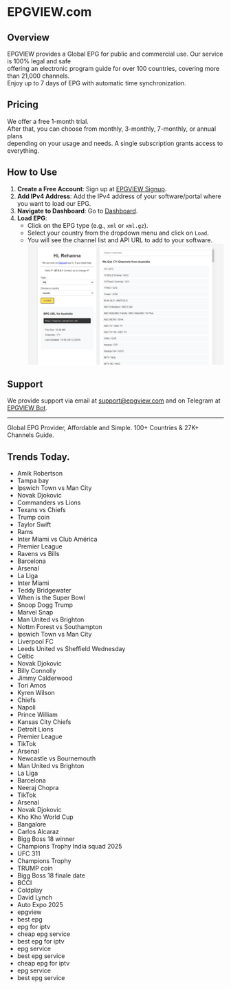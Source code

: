 # EPGVIEW.com



## Overview
EPGVIEW provides a Global EPG for public and commercial use. Our service is 100% legal and safe\
offering an electronic program guide for over 100 countries, covering more than 21,000 channels.\
Enjoy up to 7 days of EPG with automatic time synchronization.

## Pricing
We offer a free 1-month trial. \
After that, you can choose from monthly, 3-monthly, 7-monthly, or annual plans \
depending on your usage and needs. A single subscription grants access to everything.

## How to Use
1. **Create a Free Account**: Sign up at [EPGVIEW Signup](https://epgview.com/signup.php).
2. **Add IPv4 Address**: Add the IPv4 address of your software/portal where you want to load our EPG.
3. **Navigate to Dashboard**: Go to [Dashboard](https://epgview.com/dashboard.php).
4. **Load EPG**:
   - Click on the EPG type (e.g., `xml` or `xml.gz`).
   - Select your country from the dropdown menu and click on `Load`.
   - You will see the channel list and API URL to add to your software.
![EPGVIEW](img/dashboard.png)
## Support
We provide support via email at [support@epgview.com](mailto:support@epgview.com) and on Telegram at [EPGVIEW Bot](https://t.me/epgview_bot).

---

Global EPG Provider, Affordable and Simple. 100+ Countries & 27K+ Channels Guide.

## Trends Today.

- Amik Robertson
- Tampa bay
- Ipswich Town vs Man City
- Novak Djokovic
- Commanders vs Lions
- Texans vs Chiefs
- Trump coin
- Taylor Swift
- Rams
- Inter Miami vs Club América
- Premier League
- Ravens vs Bills
- Barcelona
- Arsenal
- La Liga
- Inter Miami
- Teddy Bridgewater
- When is the Super Bowl
- Snoop Dogg Trump
- Marvel Snap
- Man United vs Brighton
- Nottm Forest vs Southampton
- Ipswich Town vs Man City
- Liverpool FC
- Leeds United vs Sheffield Wednesday
- Celtic
- Novak Djokovic
- Billy Connolly
- Jimmy Calderwood
- Tori Amos
- Kyren Wilson
- Chiefs
- Napoli
- Prince William
- Kansas City Chiefs
- Detroit Lions
- Premier League
- TikTok
- Arsenal
- Newcastle vs Bournemouth
- Man United vs Brighton
- La Liga
- Barcelona
- Neeraj Chopra
- TikTok
- Arsenal
- Novak Djokovic
- Kho Kho World Cup
- Bangalore
- Carlos Alcaraz
- Bigg Boss 18 winner
- Champions Trophy India squad 2025
- UFC 311
- Champions Trophy
- TRUMP coin
- Bigg Boss 18 finale date
- BCCI
- Coldplay
- David Lynch
- Auto Expo 2025
- epgview
- best epg
- epg for iptv
- cheap epg service
- best epg for iptv
- epg service
- best epg service
- cheap epg for iptv
- epg service
- best epg service
